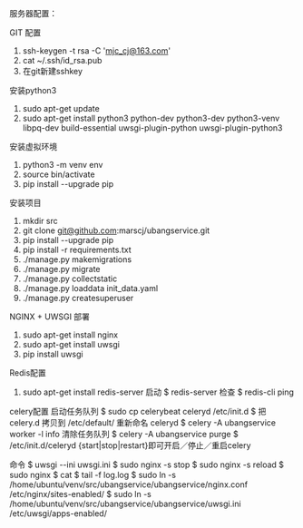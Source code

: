服务器配置：

GIT 配置
1. ssh-keygen -t rsa -C 'mjc_cj@163.com'
2. cat ~/.ssh/id_rsa.pub
3. 在git新建sshkey

安装python3
1. sudo apt-get update
2. sudo apt-get install python3 python-dev python3-dev python3-venv libpq-dev build-essential uwsgi-plugin-python uwsgi-plugin-python3 

安装虚拟环境
1. python3 -m venv env
2. source bin/activate
3. pip install --upgrade pip

安装项目
1. mkdir src
2. git clone git@github.com:marscj/ubangservice.git
3. pip install --upgrade pip
4. pip install -r requirements.txt
5. ./manage.py makemigrations
6. ./manage.py migrate
7. ./manage.py collectstatic
8. ./manage.py loaddata init_data.yaml
9. ./manage.py createsuperuser

NGINX + UWSGI 部署
1. sudo apt-get install nginx
2. sudo apt-get install uwsgi
3. pip install uwsgi

Redis配置
1. sudo apt-get install redis-server
启动
$ redis-server
检查
$ redis-cli ping  

celery配置
启动任务队列
$ sudo cp celerybeat celeryd /etc/init.d 
$ 把 celery.d 拷贝到 /etc/default/ 重新命名 celeryd
$ celery -A ubangservice worker -l info 
清除任务队列
$ celery -A ubangservice purge
$ /etc/init.d/celeryd {start|stop|restart}即可开启／停止／重启celery

命令
$ uwsgi --ini uwsgi.ini
$ sudo nginx -s stop
$ sudo nginx -s reload
$ sudo nginx 
$ cat 
$ tail -f log.log
$ sudo ln -s /home/ubuntu/venv/src/ubangservice/ubangservice/nginx.conf /etc/nginx/sites-enabled/
$ sudo ln -s /home/ubuntu/venv/src/ubangservice/ubangservice/uwsgi.ini /etc/uwsgi/apps-enabled/

